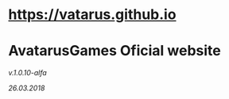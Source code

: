 # https://vatarus.github.io
AvatarusGames Oficial website
===================

_v.1.0.10-alfa_

_26.03.2018_

